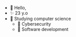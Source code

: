 - 👋 Hello, 
- ✨ 23 y.o
- 👀 Studying computer science
  - 🌱 Cybersecurity
  - 👾 Software development

<!---
notTard/notTard is a ✨ special ✨ repository because its `README.md` (this file) appears on your GitHub profile.
You can click the Preview link to take a look at your changes.
--->
